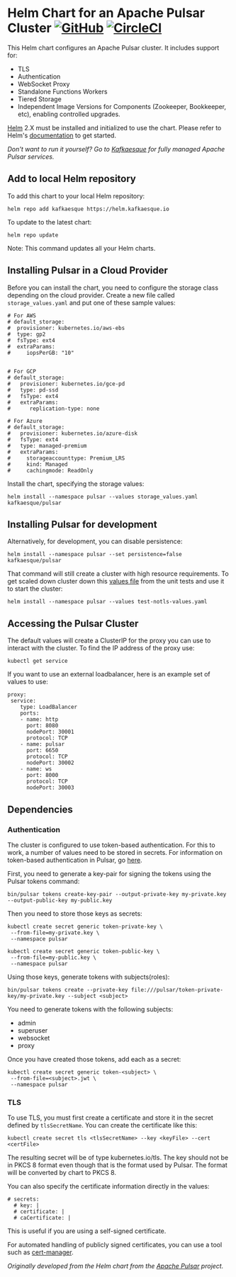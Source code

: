 # Helm Chart for an Apache Pulsar Cluster [![GitHub](https://avatars1.githubusercontent.com/u/9919?s=30&v=4)](https://github.com/kafkaesque-io/pulsar-helm-chart) [![CircleCI](https://circleci.com/gh/kafkaesque-io/pulsar-helm-chart/tree/master.svg?style=svg)](https://circleci.com/gh/kafkaesque-io/pulsar-helm-chart/tree/master)


This Helm chart configures an Apache Pulsar cluster. It includes support for:
* TLS
* Authentication
* WebSocket Proxy
* Standalone Functions Workers
* Tiered Storage
* Independent Image Versions for Components (Zookeeper, Bookkeeper, etc), enabling controlled upgrades.

[Helm](https://helm.sh) 2.X must be installed and initialized to use the chart.
Please refer to Helm's [documentation](https://helm.sh/docs/) to get started.

_Don't want to run it yourself? Go to [Kafkaesque](https://kafkaesque.io) for fully managed Apache Pulsar services._

## Add to local Helm repository 
To add this chart to your local Helm repository:

```helm repo add kafkaesque https://helm.kafkaesque.io```

To update to the latest chart:

```helm repo update```

Note: This command updates all your Helm charts.

## Installing Pulsar in a Cloud Provider

Before you can install the chart, you need to configure the storage class depending on the cloud provider. Create a new file called ```storage_values.yaml``` and put one of these sample values:

```
# For AWS
# default_storage:
#  provisioner: kubernetes.io/aws-ebs
#  type: gp2
#  fsType: ext4
#  extraParams:
#     iopsPerGB: "10"


# For GCP
# default_storage:
#   provisioner: kubernetes.io/gce-pd
#   type: pd-ssd
#   fsType: ext4
#   extraParams:
#      replication-type: none

# For Azure
# default_storage:
#   provisioner: kubernetes.io/azure-disk
#   fsType: ext4
#   type: managed-premium
#   extraParams:
#     storageaccounttype: Premium_LRS
#     kind: Managed
#     cachingmode: ReadOnly
```


Install the chart, specifying the storage values:

```helm install --namespace pulsar --values storage_values.yaml kafkaesque/pulsar```

## Installing Pulsar for development

Alternatively, for development, you can disable persistence:

```helm install --namespace pulsar --set persistence=false kafkaesque/pulsar```

That command will still create a cluster with high resource requirements. To get scaled down cluster down this [values file](https://github.com/kafkaesque-io/pulsar-helm-chart/blob/master/helm-chart-sources/pulsar/ci/test-notls-values.yaml) from the unit tests and use it to start the cluster:

```helm install --namespace pulsar --values test-notls-values.yaml```

## Accessing the Pulsar Cluster

The default values will create a ClusterIP for the proxy you can use to interact with the cluster. To find the IP address of the proxy use:

```kubectl get service```

If you want to use an external loadbalancer, here is an example set of values to use:

```
proxy:
 service:
    type: LoadBalancer
    ports:
    - name: http
      port: 8080
      nodePort: 30001
      protocol: TCP
    - name: pulsar
      port: 6650
      protocol: TCP
      nodePort: 30002
    - name: ws
      port: 8000
      protocol: TCP
      nodePort: 30003
```

## Dependencies

### Authentication
The cluster is configured to use token-based authentication. For this to work, a number of 
values need to be stored in secrets. For information on token-based
authentication in Pulsar, go [here](https://pulsar.apache.org/docs/en/security-token-admin/).

First, you need to generate a key-pair for signing the tokens using the Pulsar tokens command:

```bin/pulsar tokens create-key-pair --output-private-key my-private.key --output-public-key my-public.key```

Then you need to store those keys as secrets:

```
kubectl create secret generic token-private-key \
 --from-file=my-private.key \
 --namespace pulsar
 ```


```
kubectl create secret generic token-public-key \
 --from-file=my-public.key \
 --namespace pulsar
 ```


Using those keys, generate tokens with subjects(roles): 

```bin/pulsar tokens create --private-key file:///pulsar/token-private-key/my-private.key --subject <subject>```

You need to generate tokens with the following subjects:

- admin
- superuser
- websocket
- proxy

Once you have created those tokens, add each as a secret:

```
kubectl create secret generic token-<subject> \
 --from-file=<subject>.jwt \
 --namespace pulsar
 ```


### TLS

To use TLS, you must first create a certificate and store it in the secret defined by ```tlsSecretName```.
You can create the certificate like this:

```kubectl create secret tls <tlsSecretName> --key <keyFile> --cert <certFile>```

The resulting secret will be of type kubernetes.io/tls. The key should not be in PKCS 8 format even though that is the format used by Pulsar.  The format will be converted by chart to PKCS 8. 

You can also specify the certificate information directly in the values:

```
# secrets:
  # key: |
  # certificate: |
  # caCertificate: |
```

This is useful if you are using a self-signed certificate.

For automated handling of publicly signed certificates, you can use a tool
such as [cert-manager](https://cert-mananager).

_Originally developed from the Helm chart from the [Apache Pulsar](https://pulsar.apache.org/) project._
